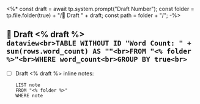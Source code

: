 <%* 
const draft = await tp.system.prompt("Draft Number"); 
const folder = tp.file.folder(true) + "/📝 Draft " + draft;
const path = folder + "/";
-%>

## 📝 Draft <% draft %><br>```dataview<br>TABLE WITHOUT ID "Word Count: " + sum(rows.word_count) AS ""<br>FROM "<% folder %>"<br>WHERE word_count<br>GROUP BY true<br>```
- [ ] Draft <% draft %> inline notes:
    ```dataview
	LIST note
	FROM "<% folder %>"
	WHERE note
	```



